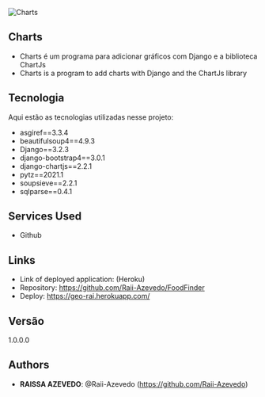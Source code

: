 ![Charts](https://github.com/Raii-Azevedo/charts/blob/master/charts.gif)
 
## Charts
 
- Charts é um programa para adicionar gráficos com Django e a biblioteca ChartJs
- Charts is a program to add charts with Django and the ChartJs library
 
## Tecnologia
 
Aqui estão as tecnologias utilizadas nesse projeto:
 
- asgiref==3.3.4
- beautifulsoup4==4.9.3
- Django==3.2.3
- django-bootstrap4==3.0.1
- django-chartjs==2.2.1
- pytz==2021.1
- soupsieve==2.2.1
- sqlparse==0.4.1

 
## Services Used
 
* Github
 
 
## Links
 
  - Link of deployed application: (Heroku)
  - Repository: https://github.com/Raii-Azevedo/FoodFinder
  - Deploy: https://geo-rai.herokuapp.com/
 
 
## Versão
 
1.0.0.0
 
 
## Authors
 
* **RAISSA AZEVEDO**: @Raii-Azevedo (https://github.com/Raii-Azevedo)
 
 
